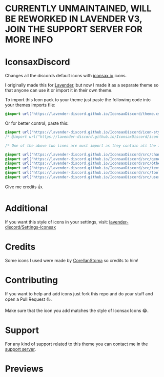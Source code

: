 # CURRENTLY UNMAINTAINED, WILL BE REWORKED IN LAVENDER V3, JOIN THE SUPPORT SERVER FOR MORE INFO

# IconsaxDiscord
Changes all the discords default icons with [iconsax.io](https://iconsax.io) icons.

I originally made this for [Lavender](https://github.com/lavender-discord/Lavender), but now I made it as a separate theme so that anyone can use it or import it in their own theme.

To import this Icon pack to your theme just paste the following code into your themes imports file:

```css
@import url("https://lavender-discord.github.io/IconsaxDiscord/theme.css");
```

Or for better control, paste this:

```css
@import url("https://lavender-discord.github.io/IconsaxDiscord/icon-styles/icons-bold.css");
/* @import url("https://lavender-discord.github.io/IconsaxDiscord/icon-styles/icons-linear.css"); */

/* One of the above two lines are must import as they contain all the icons */

@import url("https://lavender-discord.github.io/IconsaxDiscord/src/channel-icons.css");
@import url("https://lavender-discord.github.io/IconsaxDiscord/src/general.css");
@import url("https://lavender-discord.github.io/IconsaxDiscord/src/others.css");
@import url("https://lavender-discord.github.io/IconsaxDiscord/src/text-bar.css");
@import url("https://lavender-discord.github.io/IconsaxDiscord/src/toolbar.css");
@import url("https://lavender-discord.github.io/IconsaxDiscord/src/user-actions.css");
```

Give me credits 👍.

# Additional

If you want this style of icons in your settings, visit: [lavender-discord/Settings-Iconsax](https://github.com/lavender-discord/Settings-Iconsax)

# Credits

Some icons I used were made by [CorellanStoma](https://github.com/CorellanStoma/) so credits to him!

# Contributing

If you want to help and add icons just fork this repo and do your stuff and open a Pull Request 👍.

Make sure that the icon you add matches the style of Iconsax Icons 😂.

# Support

For any kind of support related to this theme you can contact me in the [support server](https://discord.gg/B9TK7nqRE4).

# Previews

<img src="https://lavender-discord.github.io/IconsaxDiscord/assets/1.png" alt="">

<br>

<img src="https://lavender-discord.github.io/IconsaxDiscord/assets/2.png" alt="">

<br>

<img src="https://lavender-discord.github.io/IconsaxDiscord/assets/3.png" alt="">

<br>

<img src="https://lavender-discord.github.io/IconsaxDiscord/assets/4.png" alt="">

